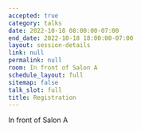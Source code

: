 ```yaml
---
accepted: true
category: talks
date: 2022-10-18 08:00:00-07:00
end_date: 2022-10-18 18:00:00-07:00
layout: session-details
link: null
permalink: null
room: In front of Salon A
schedule_layout: full
sitemap: false
talk_slot: full
title: Registration
---
```


In front of Salon A
